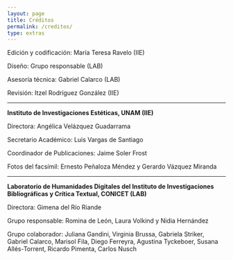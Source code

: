 ```yaml
---
layout: page
title: Créditos
permalink: /creditos/
type: extras
---
```

<!-- <div>

<div class="row">
   <div class="col-left" style="padding-left: 2px;
   float: left;
   width: 50%;">
 -->


Edición y codificación: María Teresa Ravelo (IIE)

Diseño: Grupo responsable (LAB)

Asesoría técnica: Gabriel Calarco (LAB)

Revisión: Itzel Rodríguez González (IIE)

* * *

**Instituto de Investigaciones Estéticas, UNAM (IIE)**

Directora: Angélica Velázquez Guadarrama

Secretario Académico: Luis Vargas de Santiago  

Coordinador de Publicaciones: Jaime Soler Frost  

Fotos del facsímil: Ernesto Peñaloza Méndez y Gerardo Vázquez Miranda

<!-- </div>

 <div class="col-right" style="padding-left: 25px; width: 50%;"> -->
* * *

**Laboratorio de Humanidades Digitales del Instituto de Investigaciones Bibliográficas y Crítica Textual, CONICET (LAB)**  

Directora: Gimena del Río Riande  

Grupo responsable: Romina de León, Laura Volkind y Nidia Hernández



Grupo colaborador: Juliana Gandini, Virginia Brussa, Gabriela Striker, Gabriel Calarco,  Marisol Fila, Diego Ferreyra, Agustina Tyckeboer, Susana Allés-Torrent, Ricardo Pimenta, Carlos Nusch






